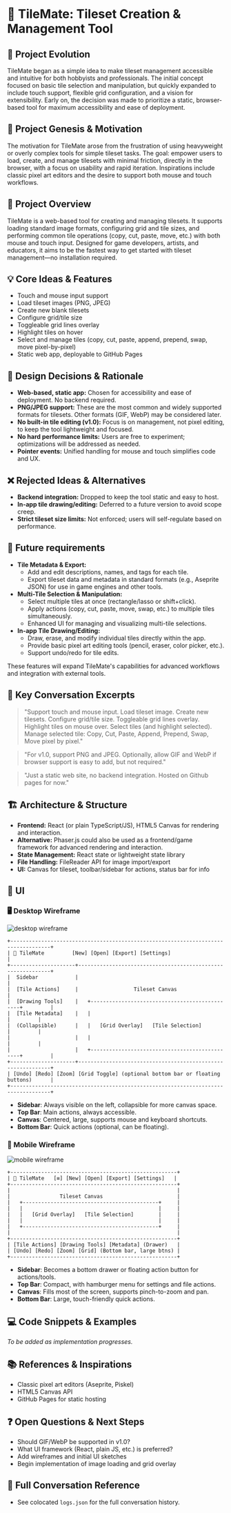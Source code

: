 # 🧩 TileMate: Tileset Creation & Management Tool

## 🔄 Project Evolution
TileMate began as a simple idea to make tileset management accessible and intuitive for both hobbyists and professionals. The initial concept focused on basic tile selection and manipulation, but quickly expanded to include touch support, flexible grid configuration, and a vision for extensibility. Early on, the decision was made to prioritize a static, browser-based tool for maximum accessibility and ease of deployment.

## 🚀 Project Genesis & Motivation
The motivation for TileMate arose from the frustration of using heavyweight or overly complex tools for simple tileset tasks. The goal: empower users to load, create, and manage tilesets with minimal friction, directly in the browser, with a focus on usability and rapid iteration. Inspirations include classic pixel art editors and the desire to support both mouse and touch workflows.

## 📝 Project Overview
TileMate is a web-based tool for creating and managing tilesets. It supports loading standard image formats, configuring grid and tile sizes, and performing common tile operations (copy, cut, paste, move, etc.) with both mouse and touch input. Designed for game developers, artists, and educators, it aims to be the fastest way to get started with tileset management—no installation required.

## 💡 Core Ideas & Features
- Touch and mouse input support
- Load tileset images (PNG, JPEG)
- Create new blank tilesets
- Configure grid/tile size
- Toggleable grid lines overlay
- Highlight tiles on hover
- Select and manage tiles (copy, cut, paste, append, prepend, swap, move pixel-by-pixel)
- Static web app, deployable to GitHub Pages

## 🧩 Design Decisions & Rationale
- **Web-based, static app:** Chosen for accessibility and ease of deployment. No backend required.
- **PNG/JPEG support:** These are the most common and widely supported formats for tilesets. Other formats (GIF, WebP) may be considered later.
- **No built-in tile editing (v1.0):** Focus is on management, not pixel editing, to keep the tool lightweight and focused.
- **No hard performance limits:** Users are free to experiment; optimizations will be addressed as needed.
- **Pointer events:** Unified handling for mouse and touch simplifies code and UX.

## ❌ Rejected Ideas & Alternatives
- **Backend integration:** Dropped to keep the tool static and easy to host.
- **In-app tile drawing/editing:** Deferred to a future version to avoid scope creep.
- **Strict tileset size limits:** Not enforced; users will self-regulate based on performance.

## 🔮 Future requirements
- **Tile Metadata & Export:**
  - Add and edit descriptions, names, and tags for each tile.
  - Export tileset data and metadata in standard formats (e.g., Aseprite JSON) for use in game engines and other tools.
- **Multi-Tile Selection & Manipulation:**
  - Select multiple tiles at once (rectangle/lasso or shift+click).
  - Apply actions (copy, cut, paste, move, swap, etc.) to multiple tiles simultaneously.
  - Enhanced UI for managing and visualizing multi-tile selections.
- **In-app Tile Drawing/Editing:**
  - Draw, erase, and modify individual tiles directly within the app.
  - Provide basic pixel art editing tools (pencil, eraser, color picker, etc.).
  - Support undo/redo for tile edits.

These features will expand TileMate's capabilities for advanced workflows and integration with external tools.

## 💬 Key Conversation Excerpts
> "Support touch and mouse input. Load tileset image. Create new tilesets. Configure grid/tile size. Toggleable grid lines overlay. Highlight tiles on mouse over. Select tiles (and highlight selected). Manage selected tile: Copy, Cut, Paste, Append, Prepend, Swap, Move pixel by pixel."

> "For v1.0, support PNG and JPEG. Optionally, allow GIF and WebP if browser support is easy to add, but not required."

> "Just a static web site, no backend integration. Hosted on Github pages for now."

## 🏗️ Architecture & Structure
- **Frontend:** React (or plain TypeScript/JS), HTML5 Canvas for rendering and interaction. 
- **Alternative:** Phaser.js could also be used as a frontend/game framework for advanced rendering and interaction.
- **State Management:** React state or lightweight state library
- **File Handling:** FileReader API for image import/export
- **UI:** Canvas for tileset, toolbar/sidebar for actions, status bar for info

## 🎨 UI

### 🖥️ Desktop Wireframe

![desktop wireframe](./desktop-wireframe.svg)

```
+-----------------------------------------------------------------------------------+
| 🧩 TileMate         [New] [Open] [Export] [Settings]                              |
+---------------------+-------------------------------------------------------------+
|  Sidebar            |                                                             |
|  [Tile Actions]     |                  Tileset Canvas                             |
|  [Drawing Tools]    |   +-----------------------------------------------+         |
|  [Tile Metadata]    |   |                                               |         |
|  (Collapsible)      |   |   [Grid Overlay]   [Tile Selection]           |         |
|                     |   |                                               |         |
|                     |   +-----------------------------------------------+         |
+---------------------+-------------------------------------------------------------+
| [Undo] [Redo] [Zoom] [Grid Toggle] (optional bottom bar or floating buttons)      |
+-----------------------------------------------------------------------------------+
```

- **Sidebar**: Always visible on the left, collapsible for more canvas space.
- **Top Bar**: Main actions, always accessible.
- **Canvas**: Centered, large, supports mouse and keyboard shortcuts.
- **Bottom Bar**: Quick actions (optional, can be floating).

### 📱 Mobile Wireframe

![mobile wireframe](./mobile-wireframe.svg)

```
+------------------------------------------------------+
| 🧩 TileMate   [≡] [New] [Open] [Export] [Settings]   |
+------------------------------------------------------+
|                                                      |
|                Tileset Canvas                        |
|   +--------------------------------------------+     |
|   |                                            |     |
|   |   [Grid Overlay]   [Tile Selection]        |     |
|   |                                            |     |
|   +--------------------------------------------+     |
|                                                      |
+------------------------------------------------------+
| [Tile Actions] [Drawing Tools] [Metadata] (Drawer)   |
| [Undo] [Redo] [Zoom] [Grid] (Bottom bar, large btns) |
+------------------------------------------------------+
```

- **Sidebar**: Becomes a bottom drawer or floating action button for actions/tools.
- **Top Bar**: Compact, with hamburger menu for settings and file actions.
- **Canvas**: Fills most of the screen, supports pinch-to-zoom and pan.
- **Bottom Bar**: Large, touch-friendly quick actions.

## 💻 Code Snippets & Examples
*To be added as implementation progresses.*

## 📚 References & Inspirations
- Classic pixel art editors (Aseprite, Piskel)
- HTML5 Canvas API
- GitHub Pages for static hosting

## ❓ Open Questions & Next Steps
- Should GIF/WebP be supported in v1.0?
- What UI framework (React, plain JS, etc.) is preferred?
- Add wireframes and initial UI sketches
- Begin implementation of image loading and grid overlay

## 🔗 Full Conversation Reference
- See colocated `logs.json` for the full conversation history.
